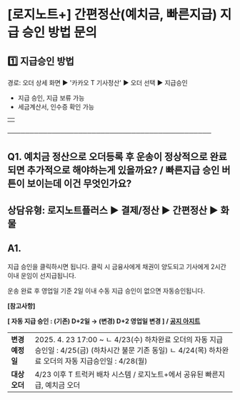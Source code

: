 # [로지노트+] 간편정산(예치금, 빠른지급) 지급 승인 방법 문의

**1️⃣** **지급승인 방법**
-------------------

경로: 오더 상세 화면 ▶ '카카오 T 기사정산' ▶ 오더 선택 ▶ 지급승인  
- 지급 승인, 지급 보류 가능  
- 세금계산서, 인수증 확인 가능

|  |
| --- |
|  |

──────────────────────────────────────────────

**Q1. 예치금 정산으로 오더등록 후 운송이 정상적으로 완료되면 추가적으로 해야하는게 있을까요? / 빠른지급 승인 버튼이 보이는데 이건 무엇인가요?**
-------------------------------------------------------------------------------------

상담유형: 로지노트플러스 ▶ 결제/정산 ▶ 간편정산 ▶ 화물
---------------------------------

**A1.**
-------

지급 승인을 클릭하시면 됩니다. 클릭 시 금융사에게 채권이 양도되고 기사에게 2시간 이내 운임이 선지급됩니다.  
  
운송 완료 후 영업일 기준 2일 이내 수동 지급 승인이 없으면 자동승인됩니다.

**[참고사항]**

**[ 자동 지급 승인 : (기존) D+2일 → (변경) D+2 영업일 변경 ] / [공지 아지트](https://ext.agit.in/g/300083464/wall/427485918#comment_panel_427494190)**

|  |  |
| --- | --- |
| **변경 예정일** | 2025. 4. 23 17:00 ~ ㄴ 4/23(수) 하차완료 오더의 자동 지급승인일 : 4/25(금) (하차시간 불문 기존 동일) ㄴ 4/24(목) 하차완료 오더의 자동 지급승인일 : 4/28(월) |
| **대상 오더** | 4/23 이후 T 트럭커 배차 시스템 / 로지노트+에서 공유된 빠른지급, 예치금 오더 |